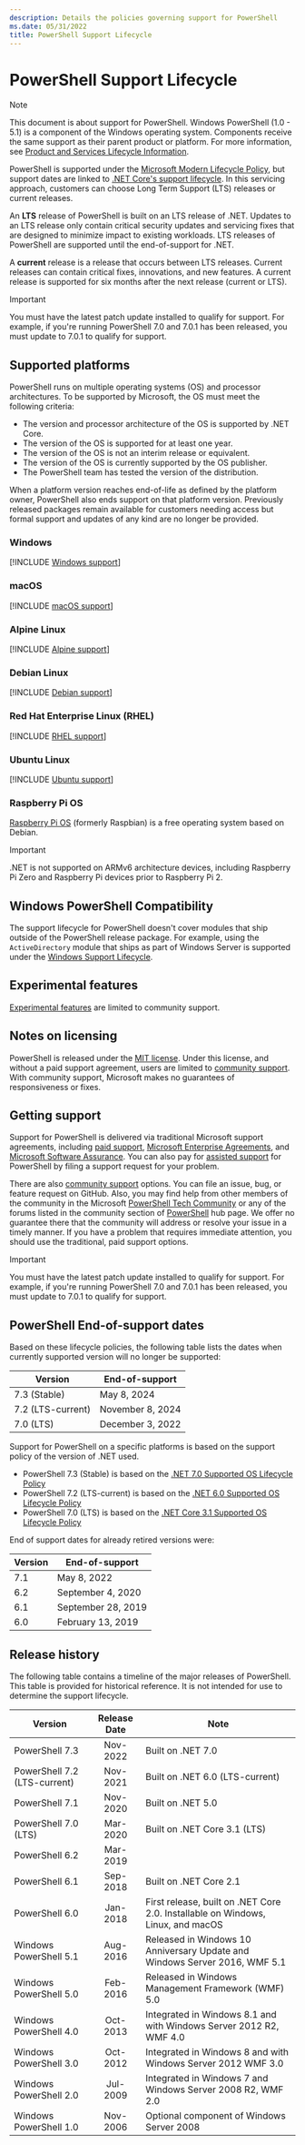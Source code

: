 ```yaml
---
description: Details the policies governing support for PowerShell
ms.date: 05/31/2022
title: PowerShell Support Lifecycle
---
```

# PowerShell Support Lifecycle

> [!NOTE]
> This document is about support for PowerShell. Windows PowerShell (1.0 - 5.1) is a component of
> the Windows operating system. Components receive the same support as their parent product or
> platform. For more information, see
> [Product and Services Lifecycle Information](/lifecycle/products/).

PowerShell is supported under the [Microsoft Modern Lifecycle Policy][modern], but support dates are
linked to [.NET Core's support lifecycle][Long-Term]. In this servicing approach, customers can
choose Long Term Support (LTS) releases or current releases.

An **LTS** release of PowerShell is built on an LTS release of .NET. Updates to an LTS release only
contain critical security updates and servicing fixes that are designed to minimize impact to
existing workloads. LTS releases of PowerShell are supported until the end-of-support for .NET.

A **current** release is a release that occurs between LTS releases. Current releases can contain
critical fixes, innovations, and new features. A current release is supported for six months after
the next release (current or LTS).

> [!IMPORTANT]
> You must have the latest patch update installed to qualify for support. For example, if you're
> running PowerShell 7.0 and 7.0.1 has been released, you must update to 7.0.1 to qualify for
> support.

## Supported platforms

PowerShell runs on multiple operating systems (OS) and processor architectures. To be supported by
Microsoft, the OS must meet the following criteria:

- The version and processor architecture of the OS is supported by .NET Core.
- The version of the OS is supported for at least one year.
- The version of the OS is not an interim release or equivalent.
- The version of the OS is currently supported by the OS publisher.
- The PowerShell team has tested the version of the distribution.

When a platform version reaches end-of-life as defined by the platform owner, PowerShell also ends
support on that platform version. Previously released packages remain available for customers
needing access but formal support and updates of any kind are no longer be provided.

### Windows

[!INCLUDE [Windows support](../../includes/windows-support.md)]

### macOS

[!INCLUDE [macOS support](../../includes/macos-support.md)]

### Alpine Linux

[!INCLUDE [Alpine support](../../includes/alpine-support.md)]

### Debian Linux

[!INCLUDE [Debian support](../../includes/debian-support.md)]

### Red Hat Enterprise Linux (RHEL)

[!INCLUDE [RHEL support](../../includes/rhel-support.md)]

### Ubuntu Linux

[!INCLUDE [Ubuntu support](../../includes/ubuntu-support.md)]

### Raspberry Pi OS

[Raspberry Pi OS][raspbian] (formerly Raspbian) is a free operating system based on Debian.

> [!IMPORTANT]
> .NET is not supported on ARMv6 architecture devices, including Raspberry Pi Zero and Raspberry Pi
> devices prior to Raspberry Pi 2.

## Windows PowerShell Compatibility

The support lifecycle for PowerShell doesn't cover modules that ship outside of the PowerShell
release package. For example, using the `ActiveDirectory` module that ships as part of Windows
Server is supported under the [Windows Support Lifecycle][lifecycle].

## Experimental features

[Experimental features][exp] are limited to community support.

## Notes on licensing

PowerShell is released under the [MIT license][mit]. Under this license, and without a paid
support agreement, users are limited to [community support][community]. With community support,
Microsoft makes no guarantees of responsiveness or fixes.

## Getting support

Support for PowerShell is delivered via traditional Microsoft support agreements, including
[paid support][paid], [Microsoft Enterprise Agreements][enterprise-agreement], and
[Microsoft Software Assurance][assurance]. You can also pay for [assisted support][assisted] for
PowerShell by filing a support request for your problem.

There are also [community support][community] options. You can file an issue, bug, or feature
request on GitHub. Also, you may find help from other members of the community in the Microsoft
[PowerShell Tech Community][pscommunity] or any of the forums listed in the community section of
[PowerShell][pshub] hub page. We offer no guarantee there that the community will address or resolve
your issue in a timely manner. If you have a problem that requires immediate attention, you should
use the traditional, paid support options.

> [!IMPORTANT]
> You must have the latest patch update installed to qualify for support. For example, if you're
> running PowerShell 7.0 and 7.0.1 has been released, you must update to 7.0.1 to qualify for
> support.

## PowerShell End-of-support dates

Based on these lifecycle policies, the following table lists the dates when currently supported
version will no longer be supported:

|      Version      |   End-of-support   |
| ----------------- | ------------------ |
| 7.3 (Stable)      | May 8, 2024        |
| 7.2 (LTS-current) | November 8, 2024   |
| 7.0 (LTS)         | December 3, 2022   |


Support for PowerShell on a specific platforms is based on the support policy of the version of .NET
used.

- PowerShell 7.3 (Stable) is based on the [.NET 7.0 Supported OS Lifecycle Policy][net70os]
- PowerShell 7.2 (LTS-current) is based on the [.NET 6.0 Supported OS Lifecycle Policy][net60os]
- PowerShell 7.0 (LTS) is based on the [.NET Core 3.1 Supported OS Lifecycle Policy][net31os]

End of support dates for already retired versions were:

|      Version      |   End-of-support   |
| ----------------- | ------------------ |
| 7.1               | May 8, 2022        |
| 6.2               | September 4, 2020  |
| 6.1               | September 28, 2019 |
| 6.0               | February 13, 2019  |

## Release history

The following table contains a timeline of the major releases of PowerShell. This table is provided
for historical reference. It is not intended for use to determine the support lifecycle.

|           Version            | Release Date |                                      Note                                       |
| ---------------------------- | :----------: | ------------------------------------------------------------------------------- |
| PowerShell 7.3               |   Nov-2022   | Built on .NET 7.0                                                               |
| PowerShell 7.2 (LTS-current) |   Nov-2021   | Built on .NET 6.0 (LTS-current)                                                 |
| PowerShell 7.1               |   Nov-2020   | Built on .NET 5.0                                                               |
| PowerShell 7.0 (LTS)         |   Mar-2020   | Built on .NET Core 3.1 (LTS)                                                    |
| PowerShell 6.2               |   Mar-2019   |                                                                                 |
| PowerShell 6.1               |   Sep-2018   | Built on .NET Core 2.1                                                          |
| PowerShell 6.0               |   Jan-2018   | First release, built on .NET Core 2.0. Installable on Windows, Linux, and macOS |
| Windows PowerShell 5.1       |   Aug-2016   | Released in Windows 10 Anniversary Update and Windows Server 2016, WMF 5.1      |
| Windows PowerShell 5.0       |   Feb-2016   | Released in Windows Management Framework (WMF) 5.0                              |
| Windows PowerShell 4.0       |   Oct-2013   | Integrated in Windows 8.1 and with Windows Server 2012 R2, WMF 4.0              |
| Windows PowerShell 3.0       |   Oct-2012   | Integrated in Windows 8 and with Windows Server 2012 WMF 3.0                    |
| Windows PowerShell 2.0       |   Jul-2009   | Integrated in Windows 7 and Windows Server 2008 R2, WMF 2.0                     |
| Windows PowerShell 1.0       |   Nov-2006   | Optional component of Windows Server 2008                                       |

<!-- hyperlink references -->

[assisted]: https://support.microsoft.com/supportforbusiness/productselection
[assurance]: https://www.microsoft.com/licensing/licensing-programs/software-assurance-default
[community]: /powershell/scripting/community/community-support
[enterprise-agreement]: https://www.microsoft.com/licensing/licensing-programs/enterprise
[exp]: /powershell/scripting/learn/experimental-features
[lifecycle]: /lifecycle/faq/windows
[Long-Term]: https://dotnet.microsoft.com/platform/support/policy/dotnet-core
[mit]: https://github.com/PowerShell/PowerShell/blob/master/LICENSE.txt
[modern]: /lifecycle/policies/modern
[net31os]: https://github.com/dotnet/core/blob/master/release-notes/3.1/3.1-supported-os.md
[net50os]: https://github.com/dotnet/core/blob/master/release-notes/5.0/5.0-supported-os.md
[net60os]: https://github.com/dotnet/core/blob/main/release-notes/6.0/supported-os.md
[net70os]: https://github.com/dotnet/core/blob/main/release-notes/7.0/supported-os.md
[paid]: https://support.serviceshub.microsoft.com/supportforbusiness
[pscommunity]: https://techcommunity.microsoft.com/t5/PowerShell/ct-p/WindowsPowerShell
[pshub]: /powershell/scripting/community/community-support
[raspbian]: https://www.raspberrypi.org/documentation/installation/installing-images/README.md
[semi-annual]: /windows-server/get-started-19/servicing-channels-19
